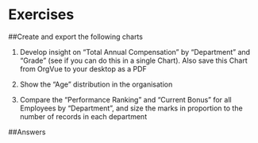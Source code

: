 # Exercises

##Create and export the following charts

1. Develop insight on “Total Annual Compensation” by “Department” and “Grade” (see if you can do this in a single Chart).  Also save this Chart from OrgVue to your desktop as a PDF

2. Show the “Age” distribution in the organisation

3. Compare the “Performance Ranking” and “Current Bonus” for all Employees by “Department”, and size the marks in proportion to the number of records in each department

##Answers


